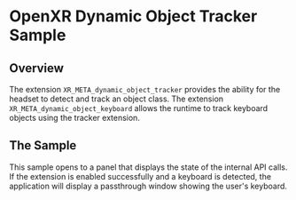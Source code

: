 # OpenXR Dynamic Object Tracker Sample

## Overview
The extension `XR_META_dynamic_object_tracker` provides the ability for the headset to detect and track an object class.
The extension `XR_META_dynamic_object_keyboard` allows the runtime to track keyboard objects using the tracker extension.

## The Sample
This sample opens to a panel that displays the state of the internal API calls. If the extension is enabled successfully and a keyboard is detected,
the application will display a passthrough window showing the user's keyboard.
